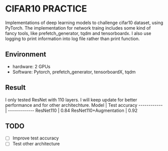 # CIFAR10 PRACTICE

Implementations of deep learning models to challenge cifar10 dataset, using PyTorch.
The implementation for network traing includes some kind of fancy tools,
like prefetch_generator, tqdm and tensorboardx.
I also use logging to print information into log file
rather than print function.
## Environment
- hardware: 2 GPUs
- Software: Pytorch, prefetch_generator, tensorboardX, tqdm

## Result
I only tested ResNet with 110 layers. I will keep update for better
performance and for other architechture.
Model | Test accuracy 
------------ | -------------
ResNet110 | 0.84 
ResNet110+Augmentation | 0.92 
## TODO
- [ ] Improve test accuracy
- [ ] Test other architecture
